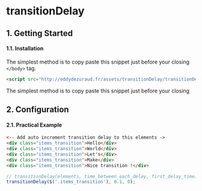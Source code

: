 ﻿# transitionDelay

## 1. Getting Started

#### 1.1. Installation

The simplest method is to copy paste this snippet just before your closing `</body>` tag.

```html
<script src="http://eddydezuraud.fr/assets/transitionDelay/transitionDelay.js"></script>
```

The simplest method is to copy paste this snippet just before your closing <body>


## 2. Configuration

#### 2.1. Practical Example
```html
<-- Add auto increment transition delay to this elements ->
<div class="items_transition">Hello</div>
<div class="items_transition">World</div>
<div class="items_transition">Let's</div>
<div class="items_transition">Make</div>
<div class="items_transition">Nice transition !</div>
```

```js
// transitionDelay(elements, time_between_each_delay, first_delay_time);
transitionDelay($('.items_transition'), 0.1, 0);


```
